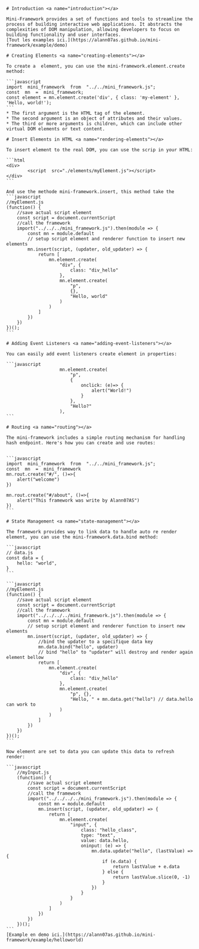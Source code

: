 	# Introduction <a name="introduction"></a>

	Mini-Framework provides a set of functions and tools to streamline the process of building interactive web applications. It abstracts the complexities of DOM manipulation, allowing developers to focus on building functionality and user interfaces.
	[Tout les examples ici.](https://alann07as.github.io/mini-framework/example/demo)

	# Creating Elements <a name="creating-elements"></a>

	To create a  element, you can use the mini-framework.element.create method:

	```javascript
	import  mini_framework  from  "../../mini_framework.js";
	const  mn  =  mini_framework;
	const element = mn.element.create('div', { class: 'my-element' }, 'Hello, world!');
	```
	* The first argument is the HTML tag of the element.
	* The second argument is an object of attributes and their values.
	* The third or more arguments is children, which can include other virtual DOM elements or text content.

	# Insert Elements in HTML <a name="rendering-elements"></a>

	To insert element to the real DOM, you can use the scrip in your HTML:

	```html
	<div>
			<script  src="./elements/myElement.js"></script>
	</div>
	```

	And use the methode mini-framework.insert, this method take the 
	```javascript
	//myElement.js
	(function() {
		//save actual script element
		const script = document.currentScript
		//call the framework
		import("../../../mini_framework.js").then(module => {
			const mn = module.default
			// setup script element and renderer function to insert new elements 
			mn.insert(script, (updater, old_updater) => {
				return [
					mn.element.create(
						"div", {
							class: "div_hello"
						},
						mn.element.create(
							"p",
							{},
							"Hello, world"
						)
					)
				]
			})
		})
	})();
	```

	# Adding Event Listeners <a name="adding-event-listeners"></a>

	You can easily add event listeners create element in properties:

	```javascript
						mn.element.create(
							"p",
							{
								onclick: (e)=> {
									alert("World!")
								}
							},
							"Hello?"
						),
	```

	# Routing <a name="routing"></a>

	The mini-framework includes a simple routing mechanism for handling hash endpoint. Here's how you can create and use routes:


	```javascript
	import  mini_framework  from  "../../mini_framework.js";
	const  mn  =  mini_framework
	mn.rout.create("#/", ()=>{
		alert("welcome")
	})

	mn.rout.create("#/about", ()=>{
		alert("This framework was write by Alann07AS")
	})
	```

	# State Management <a name="state-management"></a>

	The framework provides way to link data to handle auto re render element, you can use the mini-framework.data.bind method:

	```javascript
	// data.js
	const data = {
		hello: "world",
	}
	```

	```javascript
	//myElement.js
	(function() {
		//save actual script element
		const script = document.currentScript
		//call the framework
		import("../../../../mini_framework.js").then(module => {
			const mn = module.default
			// setup script element and renderer function to insert new elements 
			mn.insert(script, (updater, old_updater) => {
				//bind the updater to a specifique data key
				mn.data.bind("hello", updater)
				// bind "hello" to "updater" will destroy and render again element bellow
				return [
					mn.element.create(
						"div", {
							class: "div_hello"
						},
						mn.element.create(
							"p", {},
							"Hello, " + mn.data.get("hello") // data.hello can work to
						)
					)
				]
			})
		})
	})();
	```

	Now element are set to data you can update this data to refresh render:

	```javascript
		//myInput.js
		(function() {
			//save actual script element
			const script = document.currentScript
			//call the framework
			import("../../../../mini_framework.js").then(module => {
				const mn = module.default
				mn.insert(script, (updater, old_updater) => {
					return [
						mn.element.create(
							"input", {
								class: "hello_class",
								type: "text",
								value: data.hello,
								oninput: (e) => {
									mn.data.update("hello", (lastValue) => {
										if (e.data) {
											return lastValue + e.data
										} else {
											return lastValue.slice(0, -1)
										}
									})
								}
							}
						)
					]
				})
			})
		})();
	```
	[Example en demo ici.](https://alann07as.github.io/mini-framework/example/helloworld)
